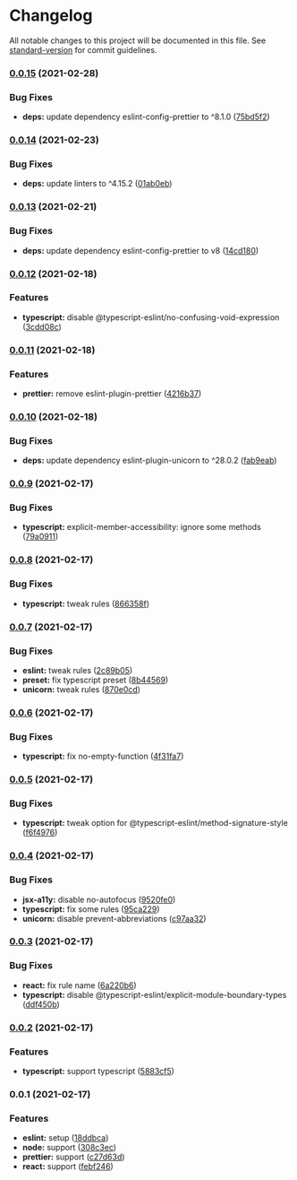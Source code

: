 # Changelog

All notable changes to this project will be documented in this file. See [standard-version](https://github.com/conventional-changelog/standard-version) for commit guidelines.

### [0.0.15](https://github.com/macchiitaka/eslint-config/compare/v0.0.14...v0.0.15) (2021-02-28)


### Bug Fixes

* **deps:** update dependency eslint-config-prettier to ^8.1.0 ([75bd5f2](https://github.com/macchiitaka/eslint-config/commit/75bd5f2937173d19e7805235c4e78e047218e612))

### [0.0.14](https://github.com/macchiitaka/eslint-config/compare/v0.0.13...v0.0.14) (2021-02-23)


### Bug Fixes

* **deps:** update linters to ^4.15.2 ([01ab0eb](https://github.com/macchiitaka/eslint-config/commit/01ab0eb92c88c9ce13e07e8d5b06bb53bc988fae))

### [0.0.13](https://github.com/macchiitaka/eslint-config/compare/v0.0.12...v0.0.13) (2021-02-21)


### Bug Fixes

* **deps:** update dependency eslint-config-prettier to v8 ([14cd180](https://github.com/macchiitaka/eslint-config/commit/14cd1807ebcec4e6d3745a2340b14ad91424f943))

### [0.0.12](https://github.com/macchiitaka/eslint-config/compare/v0.0.11...v0.0.12) (2021-02-18)


### Features

* **typescript:** disable @typescript-eslint/no-confusing-void-expression ([3cdd08c](https://github.com/macchiitaka/eslint-config/commit/3cdd08c8853eae122072aa64f0534e4667e6fb85))

### [0.0.11](https://github.com/macchiitaka/eslint-config/compare/v0.0.10...v0.0.11) (2021-02-18)


### Features

* **prettier:** remove eslint-plugin-prettier ([4216b37](https://github.com/macchiitaka/eslint-config/commit/4216b3797f722720352360f1149ca33d20ac7e6d))

### [0.0.10](https://github.com/macchiitaka/eslint-config/compare/v0.0.9...v0.0.10) (2021-02-18)


### Bug Fixes

* **deps:** update dependency eslint-plugin-unicorn to ^28.0.2 ([fab9eab](https://github.com/macchiitaka/eslint-config/commit/fab9eab2a121ce543df4392a5d9fcd9f776d0f6a))

### [0.0.9](https://github.com/macchiitaka/eslint-config/compare/v0.0.8...v0.0.9) (2021-02-17)


### Bug Fixes

* **typescript:** explicit-member-accessibility: ignore some methods ([79a0911](https://github.com/macchiitaka/eslint-config/commit/79a0911ac667d9d203f3f69076177ecb48703f5f))

### [0.0.8](https://github.com/macchiitaka/eslint-config/compare/v0.0.7...v0.0.8) (2021-02-17)


### Bug Fixes

* **typescript:** tweak rules ([866358f](https://github.com/macchiitaka/eslint-config/commit/866358fd4598c30d4d55de11087ef3dbdeeaece6))

### [0.0.7](https://github.com/macchiitaka/eslint-config/compare/v0.0.6...v0.0.7) (2021-02-17)


### Bug Fixes

* **eslint:** tweak rules ([2c89b05](https://github.com/macchiitaka/eslint-config/commit/2c89b0524db78f3d21384df0c2abbaf05b178d1d))
* **preset:** fix typescript preset ([8b44569](https://github.com/macchiitaka/eslint-config/commit/8b44569e38b2ec8820d04951f89f52ea9b3857e8))
* **unicorn:** tweak rules ([870e0cd](https://github.com/macchiitaka/eslint-config/commit/870e0cd964e6038ee0fe6da69559c1cfaf66d6ab))

### [0.0.6](https://github.com/macchiitaka/eslint-config/compare/v0.0.5...v0.0.6) (2021-02-17)


### Bug Fixes

* **typescript:** fix no-empty-function ([4f31fa7](https://github.com/macchiitaka/eslint-config/commit/4f31fa775a22b85d557217d85ecf8440f9814141))

### [0.0.5](https://github.com/macchiitaka/eslint-config/compare/v0.0.4...v0.0.5) (2021-02-17)


### Bug Fixes

* **typescript:** tweak option for @typescript-eslint/method-signature-style ([f6f4976](https://github.com/macchiitaka/eslint-config/commit/f6f4976a0b3fd6371f2021c693df6114997a24fd))

### [0.0.4](https://github.com/macchiitaka/eslint-config/compare/v0.0.3...v0.0.4) (2021-02-17)


### Bug Fixes

* **jsx-a11y:** disable no-autofocus ([9520fe0](https://github.com/macchiitaka/eslint-config/commit/9520fe0f21f1511dc74e26787b684aaa6cf359b6))
* **typescript:** fix some rules ([95ca229](https://github.com/macchiitaka/eslint-config/commit/95ca2293d7ed4e847ad6e56f8a207d06ab194a4e))
* **unicorn:** disable prevent-abbreviations ([c97aa32](https://github.com/macchiitaka/eslint-config/commit/c97aa320e29d5633679a33d25f6513d6420fd198))

### [0.0.3](https://github.com/macchiitaka/eslint-config/compare/v0.0.2...v0.0.3) (2021-02-17)


### Bug Fixes

* **react:** fix rule name ([6a220b6](https://github.com/macchiitaka/eslint-config/commit/6a220b6bb3e34de8f36c152939c3a2dd3007c9e0))
* **typescript:** disable @typescript-eslint/explicit-module-boundary-types ([ddf450b](https://github.com/macchiitaka/eslint-config/commit/ddf450bdbe06bd52b07ae745797082f0512ec97c))

### [0.0.2](https://github.com/macchiitaka/eslint-config/compare/v0.0.1...v0.0.2) (2021-02-17)


### Features

* **typescript:** support typescript ([5883cf5](https://github.com/macchiitaka/eslint-config/commit/5883cf5440cceb81b5c6eac1bf4f7bb820bff08f))

### 0.0.1 (2021-02-17)


### Features

* **eslint:** setup ([18ddbca](https://github.com/macchiitaka/eslint-config/commit/18ddbcadb86bbca33c6aa3dae862be49f316ffe4))
* **node:** support ([308c3ec](https://github.com/macchiitaka/eslint-config/commit/308c3ec636110781506a4c993a6d1800436749d2))
* **prettier:** support ([c27d63d](https://github.com/macchiitaka/eslint-config/commit/c27d63da2f69d08a847a1ef6052250fe17725b85))
* **react:** support ([febf246](https://github.com/macchiitaka/eslint-config/commit/febf246695464b39ca717aaba28f597f118c6004))
